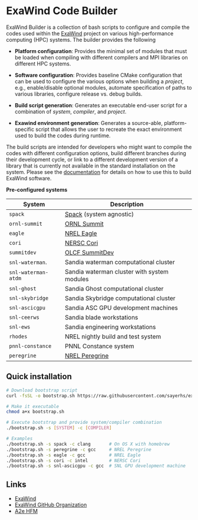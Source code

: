 # ExaWind Code Builder

ExaWind Builder is a collection of bash scripts to configure and compile the
codes used within the [ExaWind](https://github.com/exawind) project on various
high-performance computing (HPC) systems. The builder provides the following

- **Platform configuration**: Provides the minimal set of modules that must be
  loaded when compiling with different compilers and MPI libraries on different
  HPC systems.

- **Software configuration**: Provides baseline CMake configuration that can be
  used to configure the various options when building a *project*, e.g.,
  enable/disable optional modules, automate specification of paths to various
  libraries, configure release vs. debug builds.

- **Build script generation**: Generates an executable end-user script for a
  combination of *system*, *compiler*, and *project*.

- **Exawind environment generation**: Generates a source-able, platform-specific
  script that allows the user to recreate the exact environment used to build
  the codes during runtime.

The build scripts are intended for developers who might want to compile the
codes with different configuration options, build different branches during
their development cycle, or link to a different development version of a library
that is currently not available in the standard installation on the system. Please see the
[documentation](https://exawind-builder.readthedocs.io/en/latest/index.html) for
details on how to use this to build ExaWind software.

**Pre-configured systems**

| System              | Description                                                                        |
|---------------------|------------------------------------------------------------------------------------|
| `spack`             | [Spack](https:://github.com/spack/spack) (system agnostic)                         |
| `ornl-summit`       | [ORNL Summit](https://www.olcf.ornl.gov/summit/)                                   |
| `eagle`             | [NREL Eagle](https://www.nrel.gov/hpc/eagle-system.html)                           |
| `cori`              | [NERSC Cori](http://www.nersc.gov/users/computational-systems/cori/)               |
| `summitdev`         | [OLCF SummitDev](https://www.olcf.ornl.gov/olcf-resources/compute-systems/summit/) |
| `snl-waterman`.     | Sandia waterman computational cluster                                              |
| `snl-waterman-atdm` | Sandia waterman cluster with system modules                                        |
| `snl-ghost`         | Sandia Ghost computational cluster                                                 |
| `snl-skybridge`     | Sandia Skybridge computational cluster                                             |
| `snl-ascicgpu`      | Sandia ASC GPU development machines                                                |
| `snl-ceerws`        | Sandia blade workstations                                                          |
| `snl-ews`           | Sandia engineering workstations                                                    |
| `rhodes`            | NREL nightly build and test system                                                 |
| `pnnl-constance`    | PNNL Constance system                                                              |
| `peregrine`         | [NREL Peregrine](https://www.nrel.gov/hpc/peregrine-system.html)                   |

## Quick installation 

```bash
# Download bootstrap script
curl -fsSL -o bootstrap.sh https://raw.githubusercontent.com/sayerhs/exawind-builder/master/bootstrap.sh

# Make it executable
chmod a+x bootstrap.sh

# Execute bootstrap and provide system/compiler combination
./bootstrap.sh -s [SYSTEM] -c [COMPILER]

# Examples
./bootstrap.sh -s spack -c clang       # On OS X with homebrew
./bootstrap.sh -s peregrine -c gcc     # NREL Peregrine
./bootstrap.sh -s eagle -c gcc         # NREL Eagle
./bootstrap.sh -s cori -c intel        # NERSC Cori
./bootstrap.sh -s snl-ascicgpu -c gcc  # SNL GPU development machine
```

## Links 

- [ExaWind](https://www.exawind.org)
- [ExaWind GitHub Organization](https://github.com/exawind)
- [A2e HFM](https://a2e.energy.gov/about/hfm)
